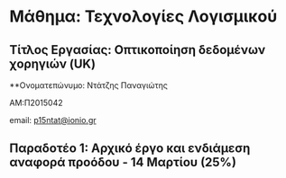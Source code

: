 
# Μάθημα: Τεχνολογίες Λογισμικού

## Τίτλος Εργασίας: Οπτικοποίηση δεδομένων χορηγιών (UK)

**Ονοματεπώνυμο: Ντάτζης Παναγιώτης

ΑΜ:Π2015042

email: p15ntat@ionio.gr

## Παραδοτέο 1: Αρχικό έργο και ενδιάμεση αναφορά προόδου - 14 Μαρτίου (25%)
